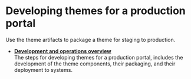 # Developing themes for a production portal

Use the theme artifacts to package a theme for staging to production.

-   **[Development and operations overview](../dev-theme/themeopt_move_devopaspect.md)**  
The steps for developing themes for a production portal, includes the development of the theme components, their packaging, and their deployment to systems.


